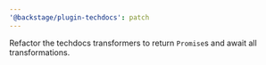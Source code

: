 ```yaml
---
'@backstage/plugin-techdocs': patch
---
```


Refactor the techdocs transformers to return `Promise`s and await all transformations.
